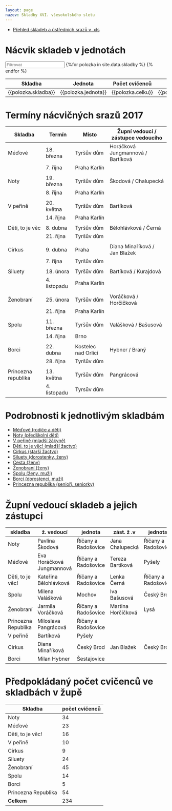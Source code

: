 ```yaml
---
layout: page
nazev: Skladby XVI. všesokolského sletu
---
```


* [Přehled skladeb a ústředních srazů v .xls](https://drive.google.com/open?id=0B0w6gDorCVUkTmtwcWZTS3RCbU1GQzRTaURLUjBZQWFSd1lB)

# Nácvik skladeb v jednotách


<div id="entry-list" class="container mt">
    <div class="row" style="margin-bottom:10px;">
        <input class="search form-control" placeholder="Filtrovat" type="text">
        <table>
            <thead>
                <tr>
                    <th>Skladba</th>
                    <th>Jednota</th>
                    <th>Počet cvičenců</th>
                    <th>Garant</th>
                </tr>
            </thead>
            <tbody class="list">
                {%for polozka in site.data.skladby %}
                <tr>
                    <td class="skladba">{{polozka.skladba}}</td>
                    <td class="jednota">{{polozka.jednota}}</td>
                    <td class="celku">{{polozka.celku}}</td>
                    <td class="garant">{{polozka.garant}}</td>
                </tr>
                {% endfor %}
            </tbody>
        </table>
    </div>
</div>
<script type="text/javascript">

var options = {
  valueNames: ['skladba', 'jednota', 'celku', 'garant']
};
var entryList = new List('entry-list', options);

</script>



# Termíny nácvičných srazů 2017

|       Skladba       |    Termín    |        Místo        | Župní vedoucí / zástupce vedoucího |
|---------------------|--------------|---------------------|------------------------------------|
| Méďové              | 18. března   | Tyršův dům          | Horáčková Jungmannová / Bartíková  |
|                     | 7. října     | Praha Karlín        |                                    |
|                     |              |                     |                                    |
| Noty                | 19. března   | Tyršův dům          | Škodová / Chalupecká               |
|                     | 8. října     | Praha Karlín        |                                    |
|                     |              |                     |                                    |
| V peřině            | 20. května   | Tyršův dům          | Bartíková                          |
|                     | 14. října    | Praha Karlín        |                                    |
|                     |              |                     |                                    |
| Děti, to je věc     | 8. dubna     | Tyršův dům          | Bělohlávková / Černá               |
|                     | 21. října    | Tyršův dům          |                                    |
|                     |              |                     |                                    |
| Cirkus              | 9. dubna     | Praha               | Diana Minaříková / Jan Blažek      |
|                     | 7. října     | Tyršův dům          |                                    |
|                     |              |                     |                                    |
| Siluety             | 18. února    | Tyršův dům          | Bartíková / Kurajdová              |
|                     | 4. listopadu | Praha Karlín        |                                    |
|                     |              |                     |                                    |
| Ženobraní           | 25. února    | Tyršův dům          | Voráčková / Horčičková             |
|                     | 21. října    | Praha Karlín        |                                    |
|                     |              |                     |                                    |
| Spolu               | 11. března   | Tyršův dům          | Valášková / Bašusová               |
|                     | 14. října    | Brno                |                                    |
|                     |              |                     |                                    |
| Borci               | 22. dubna    | Kostelec nad Orlicí | Hybner / Braný                     |
|                     | 28. října    | Tyršův dům          |                                    |
|                     |              |                     |                                    |
| Princezna republika | 13. května   | Tyršův dům          | Pangrácová                         |
|                     | 4. listopadu | Tyrsův dům          |                                    |


# Podrobnosti k jednotlivým skladbám

* [Méďové (rodiče a děti)](1-medove.html)
* [Noty (předškolní děti)](2-noty.html)
* [V peřině (mladší žákyně)](3-v-perine.html)
* [Děti, to je věc! (mladší žactvo)](4-deti-to-je-vec.html)
* [Cirkus (starší žactvo)](5-cirkus.html)
* [Siluety (dorostenky, ženy)](6-siluety.html)
* [Cesta (ženy)](7-cesta.html)
* [Ženobraní (ženy)](8-zenobrani.html)
* [Spolu (ženy, muži)](9-spolu.html)
* [Borci (dorostenci, muži)](10-borci.html)
* [Princezna republika (senioři, seniorky)](11-princezna-republika.html)

# Župní vedoucí skladeb a jejich zástupci

|       skladba       |         ž. vedoucí        |       jednota       |     zást. ž .v     |       jednota       |
|---------------------|---------------------------|---------------------|--------------------|---------------------|
| Noty                | Pavlína Škodová           | Říčany a Radošovice | Jana Chalupecká    | Říčany a Radošovice |
| Méďové              | Eva Horáčková Jungmannová | Říčany a Radošovice | Tereza Bartíková   | Pyšely              |
| Děti, to je věc!    | Kateřina Bělohlávková     | Říčany a Radošovice | Lenka Černá        | Říčany a Radošovice |
| Spolu               | Milena Valášková          | Mochov              | Iva Bašusová       | Český Brod          |
| Ženobraní           | Jarmila Voráčková         | Říčany a Radošovice | Martina Horčičková | Lysá                |
| Princezna Republika | Miloslava Pangrácová      | Říčany a Radošovice |                    |                     |
| V peřině            | Bartíková                 | Pyšely              |                    |                     |
| Cirkus              | Diana Minaříková          | Český Brod          | Jan Blažek         | Český Brod          |
| Borci               | Milan Hybner              | Šestajovice         |                    |                     |

# Předpokládaný počet cvičenců ve skladbách v župě

|       Skladba       | počet cvičenců |
|---------------------|----------------|
| Noty                |             34 |
| Méďové              |             23 |
| Děti, to je věc!    |             16 |
| V peřině            |             10 |
| Cirkus              |              9 |
| Siluety             |             24 |
| Ženobraní           |             45 |
| Spolu               |             14 |
| Borci               |              5 |
| Princezna Republika |             54 |
| **Celkem**          |            234 |

